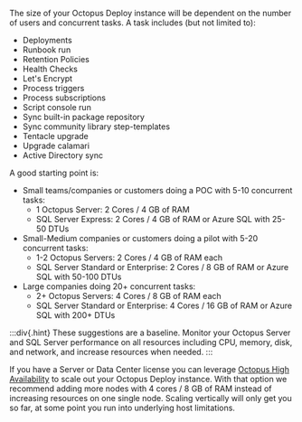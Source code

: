 The size of your Octopus Deploy instance will be dependent on the number of users and concurrent tasks.  A task includes (but not limited to):

- Deployments
- Runbook run
- Retention Policies
- Health Checks
- Let's Encrypt
- Process triggers
- Process subscriptions
- Script console run
- Sync built-in package repository
- Sync community library step-templates
- Tentacle upgrade
- Upgrade calamari
- Active Directory sync

A good starting point is:

- Small teams/companies or customers doing a POC with 5-10 concurrent tasks:
    - 1 Octopus Server: 2 Cores / 4 GB of RAM
    - SQL Server Express: 2 Cores / 4 GB of RAM or Azure SQL with 25-50 DTUs
- Small-Medium companies or customers doing a pilot with 5-20 concurrent tasks:
    - 1-2 Octopus Servers: 2 Cores / 4 GB of RAM each
    - SQL Server Standard or Enterprise: 2 Cores / 8 GB of RAM or Azure SQL with 50-100 DTUs
- Large companies doing 20+ concurrent tasks:
    - 2+ Octopus Servers: 4 Cores / 8 GB of RAM each
    - SQL Server Standard or Enterprise: 4 Cores / 16 GB of RAM or Azure SQL with 200+ DTUs

:::div{.hint}
These suggestions are a baseline. Monitor your Octopus Server and SQL Server performance on all resources including CPU, memory, disk, and network, and increase resources when needed. 
:::

If you have a Server or Data Center license you can leverage [Octopus High Availability](/docs/administration/high-availability) to scale out your Octopus Deploy instance.  With that option we recommend adding more nodes with 4 cores / 8 GB of RAM instead of increasing resources on one single node.  Scaling vertically will only get you so far, at some point you run into underlying host limitations.
